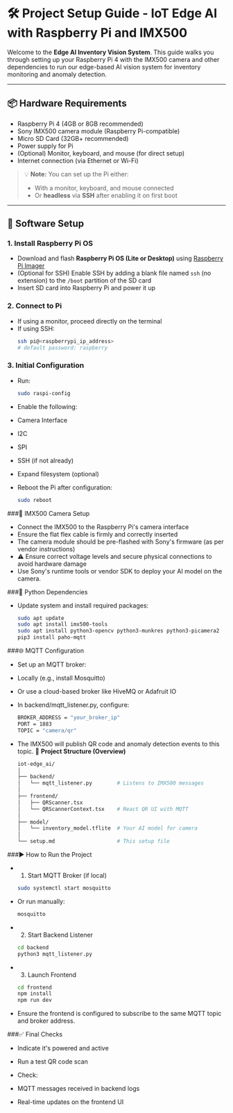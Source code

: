# 🛠️ Project Setup Guide - IoT Edge AI with Raspberry Pi and IMX500

Welcome to the **Edge AI Inventory Vision System**. This guide walks you through setting up your Raspberry Pi 4 with the IMX500 camera and other dependencies to run our edge-based AI vision system for inventory monitoring and anomaly detection.

---

## 📦 Hardware Requirements

- Raspberry Pi 4 (4GB or 8GB recommended)
- Sony IMX500 camera module (Raspberry Pi-compatible)
- Micro SD Card (32GB+ recommended)
- Power supply for Pi
- (Optional) Monitor, keyboard, and mouse (for direct setup)
- Internet connection (via Ethernet or Wi-Fi)

> 💡 **Note:** You can set up the Pi either:
> - With a monitor, keyboard, and mouse connected  
> - Or **headless** via **SSH** after enabling it on first boot

---

## 🔧 Software Setup

### 1. Install Raspberry Pi OS
- Download and flash **Raspberry Pi OS (Lite or Desktop)** using [Raspberry Pi Imager](https://www.raspberrypi.com/software/)
- (Optional for SSH) Enable SSH by adding a blank file named `ssh` (no extension) to the `/boot` partition of the SD card
- Insert SD card into Raspberry Pi and power it up

### 2. Connect to Pi
- If using a monitor, proceed directly on the terminal
- If using SSH:
  ```bash
  ssh pi@<raspberrypi_ip_address>
  # default password: raspberry

### 3. Initial Configuration
- Run:
  ```bash
  sudo raspi-config
- Enable the following:
- Camera Interface
- I2C
- SPI
- SSH (if not already)
- Expand filesystem (optional)

- Reboot the Pi after configuration:
  ```bash
  sudo reboot

###📸 IMX500 Camera Setup

- Connect the IMX500 to the Raspberry Pi's camera interface
- Ensure the flat flex cable is firmly and correctly inserted
- The camera module should be pre-flashed with Sony's firmware (as per vendor instructions)
- ⚠️ Ensure correct voltage levels and secure physical connections to avoid hardware damage
- Use Sony's runtime tools or vendor SDK to deploy your AI model on the camera.

###🐍 Python Dependencies
- Update system and install required packages:
  ```bash
  sudo apt update
  sudo apt install imx500-tools 
  sudo apt install python3-opencv python3-munkres python3-picamera2
  pip3 install paho-mqtt

###🌐 MQTT Configuration
- Set up an MQTT broker:

- Locally (e.g., install Mosquitto)
- Or use a cloud-based broker like HiveMQ or Adafruit IO

- In backend/mqtt_listener.py, configure:
  ```bash
  BROKER_ADDRESS = "your_broker_ip"
  PORT = 1883
  TOPIC = "camera/qr"

- The IMX500 will publish QR code and anomaly detection events to this topic.
📂 **Project Structure (Overview)**
  ```bash
  iot-edge_ai/
  │
  ├── backend/
  │   └── mqtt_listener.py        # Listens to IMX500 messages
  │
  ├── frontend/
  │   ├── QRScanner.tsx
  │   └── QRScannerContext.tsx    # React QR UI with MQTT
  │
  ├── model/
  │   └── inventory_model.tflite  # Your AI model for camera  
  │
  └── setup.md                    # This setup file

###▶️ How to Run the Project
- 1. Start MQTT Broker (if local)
  ```bash
  sudo systemctl start mosquitto
- Or run manually:
  ```bash
  mosquitto
- 2. Start Backend Listener
  ```bash
  cd backend
  python3 mqtt_listener.py
- 3. Launch Frontend 
  ```bash
  cd frontend
  npm install
  npm run dev
- Ensure the frontend is configured to subscribe to the same MQTT topic and broker address.

###✅ Final Checks
- Indicate it's powered and active
- Run a test QR code scan
- Check:

-    MQTT messages received in backend logs
-    Real-time updates on the frontend UI
